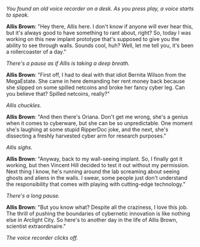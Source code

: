 *You found an old voice recorder on a desk. As you press play, a voice starts to speak.*

**Allis Brown**: "Hey there, Allis here. I don't know if anyone will ever hear this, but it's always good to have something to rant about, right? So, today I was working on this new implant prototype that's supposed to give you the ability to see through walls. Sounds cool, huh? Well, let me tell you, it's been a rollercoaster of a day."

*There's a pause as if Allis is taking a deep breath.*

**Allis Brown**: "First off, I had to deal with that idiot Bernita Wilson from the MegaEstate. She came in here demanding her rent money back because she slipped on some spilled netcoins and broke her fancy cyber leg. Can you believe that? Spilled netcoins, really?"

*Allis chuckles.*

**Allis Brown**: "And then there's Oriana. Don't get me wrong, she's a genius when it comes to cyberware, but she can be so unpredictable. One moment she's laughing at some stupid RipperDoc joke, and the next, she's dissecting a freshly harvested cyber arm for research purposes."

*Allis sighs.*

**Allis Brown**: "Anyway, back to my wall-seeing implant. So, I finally got it working, but then Vincent Hill decided to test it out without my permission. Next thing I know, he's running around the lab screaming about seeing ghosts and aliens in the walls. I swear, some people just don't understand the responsibility that comes with playing with cutting-edge technology."

*There's a long pause.*

**Allis Brown**: "But you know what? Despite all the craziness, I love this job. The thrill of pushing the boundaries of cybernetic innovation is like nothing else in Arclight City. So here's to another day in the life of Allis Brown, scientist extraordinaire."

*The voice recorder clicks off.*